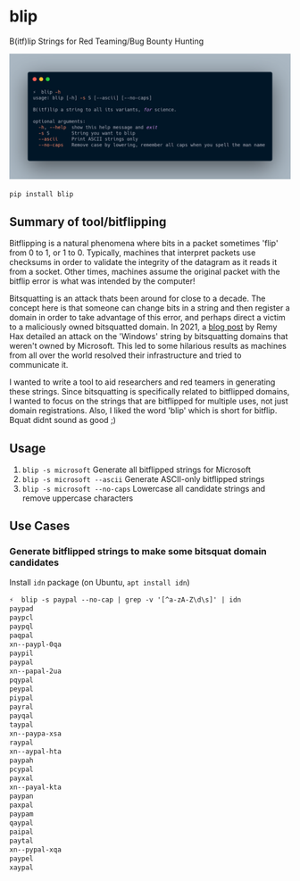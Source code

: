 # blip

B(itf)lip Strings for Red Teaming/Bug Bounty Hunting

![Help CLI](commandline.png "Blip")

`pip install blip`


## Summary of tool/bitflipping

Bitflipping is a natural phenomena where bits in a packet sometimes 'flip' from 0 to 1, or 1 to 0. Typically, machines that interpret packets use checksums in order to validate the integrity of the datagram as it reads it from a socket. Other times, machines assume the original packet with the bitflip error is what was intended by the computer!

Bitsquatting is an attack thats been around for close to a decade. The concept here is that someone can change bits in a string and then register a domain in order to take advantage of this error, and perhaps direct a victim to a maliciously owned bitsquatted domain. In 2021, a [blog post](https://remyhax.xyz/posts/bitsquatting-windows/) by Remy Hax detailed an attack on the 'Windows' string by bitsquatting domains that weren't owned by Microsoft. This led to some hilarious results as machines from all over the world resolved their infrastructure and tried to communicate it.

I wanted to write a tool to aid researchers and red teamers in generating these strings. Since bitsquatting is specifically related to bitflipped domains, I wanted to focus on the strings that are bitflipped for multiple uses, not just domain registrations. Also, I liked the word 'blip' which is short for bitflip. Bquat didnt sound as good ;)

## Usage

1. `blip -s microsoft` Generate all bitflipped strings for Microsoft
2. `blip -s microsoft --ascii` Generate ASCII-only bitflipped strings
3. `blip -s microsoft --no-caps` Lowercase all candidate strings and remove uppercase characters

## Use Cases

### Generate bitflipped strings to make some bitsquat domain candidates

Install `idn` package (on Ubuntu, `apt install idn`)

```
⚡  blip -s paypal --no-cap | grep -v '[^a-zA-Z\d\s]' | idn
paypad
paypcl
paypql
paqpal
xn--paypl-0qa
paypil
paypal
xn--papal-2ua
pqypal
peypal
piypal
payral
payqal
taypal
xn--paypa-xsa
raypal
xn--aypal-hta
paypah
pcypal
payxal
xn--payal-kta
paypan
paxpal
paypam
qaypal
paipal
paytal
xn--pypal-xqa
paypel
xaypal
```

